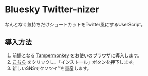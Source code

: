 # Bluesky Twitter-nizer

なんとなく気持ちだけショートカットをTwitter風にするUserScript。

## 導入方法

1. 前提となる [Tampermonkey](https://www.tampermonkey.net/) をお使いのブラウザに導入します。
2. [こちら](https://github.com/yanorei32/bluesky-twitternizer/raw/master/bluesky-twitternizer.user.js) をクリックし、「インストール」ボタンを押下します。
3. 新しいSNSでクソツイ™を量産します。
